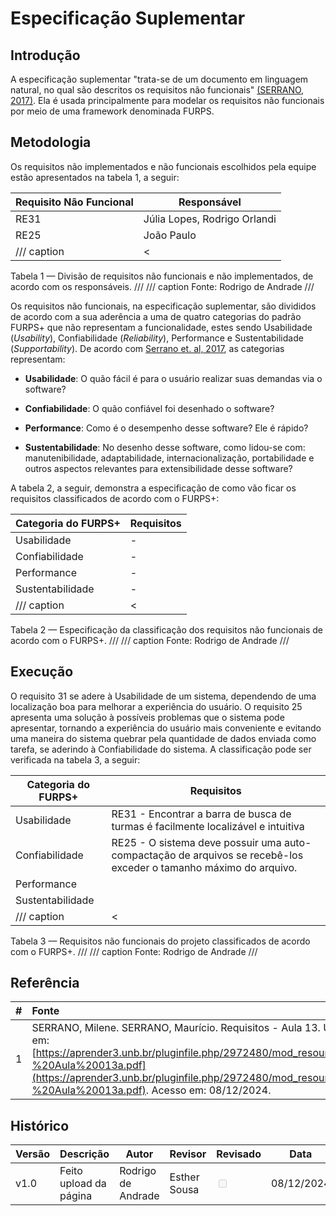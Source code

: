 # Especificação Suplementar

## Introdução

A especificação suplementar "trata-se de um documento em linguagem natural, no qual são descritos os requisitos não funcionais" [(SERRANO, 2017)](https://aprender3.unb.br/pluginfile.php/2972480/mod_resource/content/1/Requisitos%20-%20Aula%20013a.pdf). Ela é usada principalmente para modelar os requisitos não funcionais por meio de uma framework denominada FURPS. 

## Metodologia

Os requisitos não implementados e não funcionais escolhidos pela equipe estão apresentados na tabela 1, a seguir:

| Requisito Não Funcional        |  Responsável                 |  
|--------------------------------|------------------------------|
| RE31                           | Júlia Lopes, Rodrigo Orlandi |
| RE25                           | João Paulo                   |
/// caption | <
Tabela 1 — Divisão de requisitos não funcionais e não implementados, de acordo com os responsáveis.
///
/// caption
Fonte: Rodrigo de Andrade
///

Os requisitos não funcionais, na especificação suplementar, são divididos de acordo com a sua aderência a uma de quatro categorias do padrão FURPS+ que não representam a funcionalidade, estes sendo Usabilidade (*Usability*), Confiabilidade (*Reliability*), Performance e Sustentabilidade (*Supportability*). De acordo com [Serrano et. al, 2017](https://aprender3.unb.br/pluginfile.php/2972480/mod_resource/content/1/Requisitos%20-%20Aula%20013a.pdf), as categorias representam:

* **Usabilidade**: O quão fácil é para o usuário realizar suas demandas via o software?
 
* **Confiabilidade**: O quão confiável foi desenhado o software?

* **Performance**: Como é o desempenho desse software? Ele é rápido?

* **Sustentabilidade**: No desenho desse software, como lidou-se com: manutenibilidade, adaptabilidade, internacionalização, portabilidade e outros aspectos relevantes para extensibilidade desse software?

A tabela 2, a seguir, demonstra a especificação de como vão ficar os requisitos classificados de acordo com o FURPS+:

| Categoria do FURPS+            |  Requisitos                  |  
|--------------------------------|------------------------------|
| Usabilidade                    |               -              |
| Confiabilidade                 |               -              |
| Performance                    |               -              |
| Sustentabilidade               |               -              |
/// caption | <
Tabela 2 — Especificação da classificação dos requisitos não funcionais de acordo com o FURPS+.
///
/// caption
Fonte: Rodrigo de Andrade
///

## Execução

O requisito 31 se adere à Usabilidade de um sistema, dependendo de uma localização boa para melhorar a experiência do usuário. O requisito 25 apresenta uma solução à possíveis problemas que o sistema pode apresentar, tornando a experiência do usuário mais conveniente e evitando uma maneira do sistema quebrar pela quantidade de dados enviada como tarefa, se aderindo à Confiabilidade do sistema. A classificação pode ser verificada na tabela 3, a seguir:

| Categoria do FURPS+            |  Requisitos                 |  
|--------------------------------|------------------------------|
| Usabilidade                    | RE31 - Encontrar a barra de busca de turmas é facilmente localizável e intuitiva |
| Confiabilidade                 | RE25 - O sistema deve possuir uma auto-compactação de arquivos se recebê-los exceder o tamanho máximo do arquivo. |
| Performance                    |                              |
| Sustentabilidade               |                              |
/// caption | <
Tabela 3 — Requisitos não funcionais do projeto classificados de acordo com o FURPS+.
///
/// caption
Fonte: Rodrigo de Andrade
///

## Referência

| # | Fonte|
|---|:------|
| 1 | SERRANO, Milene. SERRANO, Maurício. Requisitos - Aula 13. UnB Gama (FCTE). Disponível em: [https://aprender3.unb.br/pluginfile.php/2972480/mod_resource/content/1/Requisitos%20-%20Aula%20013a.pdf](https://aprender3.unb.br/pluginfile.php/2972480/mod_resource/content/1/Requisitos%20-%20Aula%20013a.pdf). Acesso em: 08/12/2024. |

## Histórico
| Versão | Descrição                  | Autor                           | Revisor                  |                 Revisado          | Data       |
|--------|----------------------------|---------------------------------|--------------------------|-----------------------------------|------------|
| v1.0   | Feito upload da página | Rodrigo de Andrade| Esther Sousa | <input type="checkbox" onclick="return false;" disabled/> | 08/12/2024 |